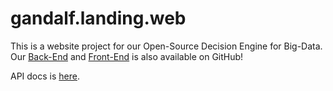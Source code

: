 # gandalf.landing.web

This is a website project for our Open-Source Decision Engine for Big-Data. Our [Back-End](https://github.com/Nebo15/gandalf.api) and [Front-End](https://github.com/Nebo15/gandalf.web) is also available on GitHub!

API docs is [here](http://nebo15.github.io/qbill.docs/gandalf.html#validation-conditions).

